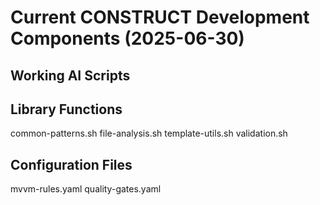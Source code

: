 # Current CONSTRUCT Development Components (2025-06-30)

## Working AI Scripts

## Library Functions
common-patterns.sh
file-analysis.sh
template-utils.sh
validation.sh

## Configuration Files
mvvm-rules.yaml
quality-gates.yaml
